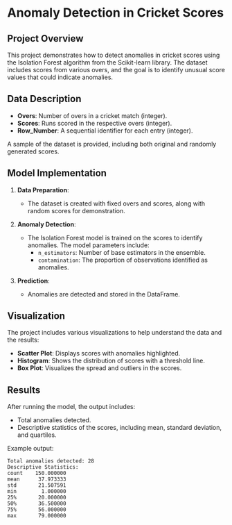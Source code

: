 # Anomaly Detection in Cricket Scores

## Project Overview

This project demonstrates how to detect anomalies in cricket scores using the Isolation Forest algorithm from the Scikit-learn library. The dataset includes scores from various overs, and the goal is to identify unusual score values that could indicate anomalies.


## Data Description

- **Overs**: Number of overs in a cricket match (integer).
- **Scores**: Runs scored in the respective overs (integer).
- **Row_Number**: A sequential identifier for each entry (integer).

A sample of the dataset is provided, including both original and randomly generated scores.

## Model Implementation

1. **Data Preparation**: 
   - The dataset is created with fixed overs and scores, along with random scores for demonstration.
   
2. **Anomaly Detection**: 
   - The Isolation Forest model is trained on the scores to identify anomalies. The model parameters include:
     - `n_estimators`: Number of base estimators in the ensemble.
     - `contamination`: The proportion of observations identified as anomalies.

3. **Prediction**:
   - Anomalies are detected and stored in the DataFrame.

## Visualization

The project includes various visualizations to help understand the data and the results:

- **Scatter Plot**: Displays scores with anomalies highlighted.
- **Histogram**: Shows the distribution of scores with a threshold line.
- **Box Plot**: Visualizes the spread and outliers in the scores.

## Results

After running the model, the output includes:

- Total anomalies detected.
- Descriptive statistics of the scores, including mean, standard deviation, and quartiles.

Example output:

```
Total anomalies detected: 28 
Descriptive Statistics:
count    150.000000
mean      37.973333
std       21.507591
min        1.000000
25%       20.000000
50%       36.500000
75%       56.000000
max       79.000000
```


